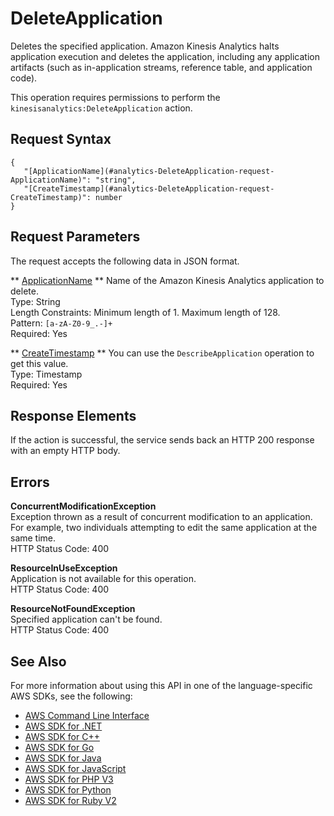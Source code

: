 # DeleteApplication<a name="API_DeleteApplication"></a>

Deletes the specified application\. Amazon Kinesis Analytics halts application execution and deletes the application, including any application artifacts \(such as in\-application streams, reference table, and application code\)\.

This operation requires permissions to perform the `kinesisanalytics:DeleteApplication` action\.

## Request Syntax<a name="API_DeleteApplication_RequestSyntax"></a>

```
{
   "[ApplicationName](#analytics-DeleteApplication-request-ApplicationName)": "string",
   "[CreateTimestamp](#analytics-DeleteApplication-request-CreateTimestamp)": number
}
```

## Request Parameters<a name="API_DeleteApplication_RequestParameters"></a>

The request accepts the following data in JSON format\.

 ** [ApplicationName](#API_DeleteApplication_RequestSyntax) **   <a name="analytics-DeleteApplication-request-ApplicationName"></a>
Name of the Amazon Kinesis Analytics application to delete\.  
Type: String  
Length Constraints: Minimum length of 1\. Maximum length of 128\.  
Pattern: `[a-zA-Z0-9_.-]+`   
Required: Yes

 ** [CreateTimestamp](#API_DeleteApplication_RequestSyntax) **   <a name="analytics-DeleteApplication-request-CreateTimestamp"></a>
 You can use the `DescribeApplication` operation to get this value\.   
Type: Timestamp  
Required: Yes

## Response Elements<a name="API_DeleteApplication_ResponseElements"></a>

If the action is successful, the service sends back an HTTP 200 response with an empty HTTP body\.

## Errors<a name="API_DeleteApplication_Errors"></a>

 **ConcurrentModificationException**   
Exception thrown as a result of concurrent modification to an application\. For example, two individuals attempting to edit the same application at the same time\.  
HTTP Status Code: 400

 **ResourceInUseException**   
Application is not available for this operation\.  
HTTP Status Code: 400

 **ResourceNotFoundException**   
Specified application can't be found\.  
HTTP Status Code: 400

## See Also<a name="API_DeleteApplication_SeeAlso"></a>

For more information about using this API in one of the language\-specific AWS SDKs, see the following:
+  [AWS Command Line Interface](http://docs.aws.amazon.com/goto/aws-cli/kinesisanalytics-2015-08-14/DeleteApplication) 
+  [AWS SDK for \.NET](http://docs.aws.amazon.com/goto/DotNetSDKV3/kinesisanalytics-2015-08-14/DeleteApplication) 
+  [AWS SDK for C\+\+](http://docs.aws.amazon.com/goto/SdkForCpp/kinesisanalytics-2015-08-14/DeleteApplication) 
+  [AWS SDK for Go](http://docs.aws.amazon.com/goto/SdkForGoV1/kinesisanalytics-2015-08-14/DeleteApplication) 
+  [AWS SDK for Java](http://docs.aws.amazon.com/goto/SdkForJava/kinesisanalytics-2015-08-14/DeleteApplication) 
+  [AWS SDK for JavaScript](http://docs.aws.amazon.com/goto/AWSJavaScriptSDK/kinesisanalytics-2015-08-14/DeleteApplication) 
+  [AWS SDK for PHP V3](http://docs.aws.amazon.com/goto/SdkForPHPV3/kinesisanalytics-2015-08-14/DeleteApplication) 
+  [AWS SDK for Python](http://docs.aws.amazon.com/goto/boto3/kinesisanalytics-2015-08-14/DeleteApplication) 
+  [AWS SDK for Ruby V2](http://docs.aws.amazon.com/goto/SdkForRubyV2/kinesisanalytics-2015-08-14/DeleteApplication) 